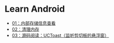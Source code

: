 # Learn Android

* [01：内部存储信息查看](./01-storage-info)
* [02：清理内存](./02-memory-cleaner)
* [03：源码阅读：UCToast（监听剪切板的悬浮窗）](./03-uc-toast)

